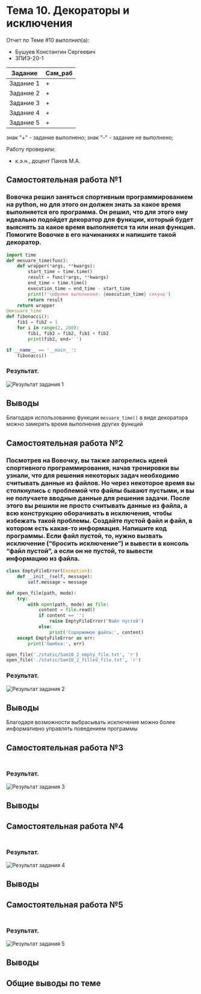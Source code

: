 # Тема 10. Декораторы и исключения
Отчет по Теме #10 выполнил(а):
- Бушуев Константин Сергеевич
- ЗПИЭ-20-1

| Задание   | Сам_раб |
|-----------|---------|
| Задание 1 | +       |
| Задание 2 | +       |
| Задание 3 | +       |
| Задание 4 | +       |
| Задание 5 | +       |

знак "+" - задание выполнено; знак "-" - задание не выполнено;

Работу проверили:
- к.э.н., доцент Панов М.А.

## Самостоятельная работа №1
### Вовочка решил заняться спортивным программированием на python, но для этого он должен знать за какое время выполняется его программа. Он решил, что для этого ему идеально подойдет декоратор для функции, который будет выяснять за какое время выполняется та или иная функция. Помогите Вовочке в его начинаниях и напишите такой декоратор.

```python
import time
def mesuare_time(func):
    def wrapper(*args, **kwargs):
        start_time = time.time()
        result = func(*args, **kwargs)
        end_time = time.time()
        execution_time = end_time - start_time
        print(f'\nВремя выполнения: {execution_time} секунд')
        return result
    return wrapper
@mesuare_time
def fibonacci():
    fib1 = fib2 = 1
    for i in range(2, 200):
        fib1, fib2 = fib2, fib1 + fib2
        print(fib2, end=' ')

if __name__ == '__main__':
    fibonacci()
```

### Результат.

![Результат задания 1](./pic/sam10_1.png)

## Выводы

Благодаря использованию функции `mesuare_time()` в виде декоратора можно замерять время выполнения других функций

## Самостоятельная работа №2
### Посмотрев на Вовочку, вы также загорелись идеей спортивного программирования, начав тренировки вы узнали, что для решения некоторых задач необходимо считывать данные из файлов. Но через некоторое время вы столкнулись с проблемой что файлы бывают пустыми, и вы не получаете вводные данные для решения задачи. После этого вы решили не просто считывать данные из файла, а всю конструкцию оборачивать в исключения, чтобы избежать такой проблемы. Создайте пустой файл и файл, в котором есть какая-то информация. Напишите код программы. Если файл пустой, то, нужно вызвать исключение (“бросить исключение”) и вывести в консоль “файл пустой”, а если он не пустой, то вывести информацию из файла.

```python
class EmptyFileError(Exception):
    def __init__(self, message):
        self.message = message

def open_file(path, mode):
    try:
        with open(path, mode) as file:
            content = file.read()
            if content == '':
                raise EmptyFileError('Файл пустой')
            else:
                print('Содержимое файла:', content)
    except EmptyFileError as err:
        print('Ошибка:', err)

open_file('./static/Sam10_2_empty_file.txt', 'r')
open_file('./static/Sam10_2_filled_file.txt', 'r')
```

### Результат.

![Результат задания 2](./pic/sam10_2.png)

## Выводы

Благодаря возможности выбрасывать исключение можно более информативно управлять поведением программы

## Самостоятельная работа №3
###

```python

```

### Результат.

![Результат задания 3](./pic/sam10_3.png)

## Выводы

## Самостоятельная работа №4
###

```python

```

### Результат.

![Результат задания 4](./pic/sam10_4.png)

## Выводы

## Самостоятельная работа №5
###

```python

```

### Результат.

![Результат задания 5](./pic/sam10_5.png)

## Выводы

## Общие выводы по теме